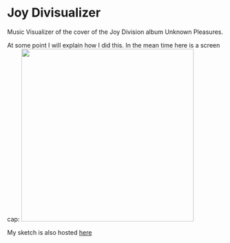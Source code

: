 # Joy Divisualizer

Music Visualizer of the cover of the Joy Division album Unknown Pleasures.

At some point I will explain how I did this. In the mean time here is a screen cap:
<img src="https://raw.github.com/elabraha/JoyDivisionVisualizer/master/assets/screenshot.jpg" width="400px"></img> 

My sketch is also hosted [here](https://www.openprocessing.org/sketch/588617)
